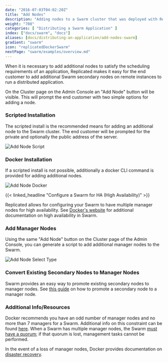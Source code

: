 ```yaml
---
date: "2016-07-03T04:02:20Z"
title: "Add Nodes"
description: "Adding nodes to a Swarm cluster that was deployed with Replicated"
weight: "708"
categories: [ "Distributing a Swarm Application" ]
index: ["docs/swarm", "docs"]
aliases: [docs/distributing-an-application/add-nodes-swarm]
gradient: "swarm"
icon: "replicatedDockerSwarm"
nextPage: "swarm/examples/overview.md"
---
```


When it is necessary to add additional nodes to satisfy the scheduling requirements of an application, Replicated makes it easy for the end customer to add additional Swarm secondary nodes on remote instances to run a distributed application.

On the Cluster page on the Admin Console an "Add Node" button will be visible. This will prompt the end customer with two simple options for adding a node.

### Scripted Installation
The scripted install is the recommended means for adding an additional node to the Swarm cluster. The end customer will be prompted for the private and optionally the public address of the server.

![Add Node Script](/images/post-screens/add-node-swarm-script.png)

### Docker Installation
If a scripted install is not possible, additionally a docker CLI command is provided for adding additional nodes.

![Add Node Docker](/images/post-screens/add-node-swarm-docker.png)

{{< linked_headline "Configure a Swarm for HA (High Availability)" >}}

Replicated allows for configuring your Swarm to have multiple manager nodes for high availability. See [Docker's website](https://docs.docker.com/engine/swarm/admin_guide/) for additional documentation on high availability in Swarm.


### Add Manager Nodes
Using the same "Add Node" button on the Cluster page of the Admin Console, you can generate a script to add additional manager nodes to the Swarm.

![Add Node Select Type](/images/post-screens/add-node-swarm-select-type.png)

### Convert Existing Secondary Nodes to Manager Nodes
Swarm provides an easy way to promote existing secondary nodes to manager nodes. See [this guide](https://docs.docker.com/engine/swarm/manage-nodes/#promote-or-demote-a-node) on how to promote a secondary node to a manager node.

### Additional Info/Resources
Docker recommends you have an odd number of manager nodes and no more than 7 managers for a Swarm. Additional info on this constraint can be found [here](https://docs.docker.com/engine/swarm/how-swarm-mode-works/nodes/#manager-nodes). When a Swarm has multiple manager nodes, the Swarm [must have a quorum](https://docs.docker.com/engine/swarm/admin_guide/#maintain-the-quorum-of-managers); if that quorum is lost, management tasks cannot be performed.

In the event of a loss of manager nodes, Docker provides documentation on [disaster recovery](https://docs.docker.com/engine/swarm/admin_guide/#recover-from-disaster).

